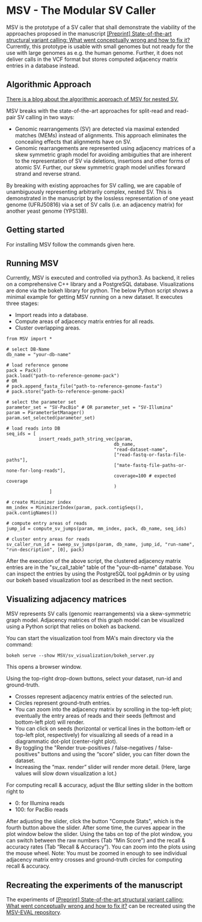 # MSV - The Modular SV Caller
MSV is the prototype of a SV caller that shall demonstrate the viability of the approaches proposed in the manuscript [[Preprint] State-of-the-art structural variant calling: What went conceptually wrong and how to fix it?](https://biorxiv.org/cgi/content/short/2021.01.12.426317v1 "bioRxiv preprint") Currently, this prototype is usable with small genomes but not ready for the use with large genomes as e.g. the human genome. Further, it does not deliver calls in the VCF format but stores computed adjacency matrix entries in a database instead. 

## Algorithmic Approach
[There is a blog about the algorithmic approach of MSV for nested SV.](http://itbe.hanyang.ac.kr/ak/MSV/ "MSV - blog")

MSV breaks with the state-of-the-art approaches for split-read and read-pair SV calling in two ways:
- Genomic rearrangements (SV) are detected via maximal extended matches (MEMs) instead of alignments. This approach eliminates the concealing effects that alignments have on SV.
- Genomic rearrangements are represented using adjacency matrices of a skew symmetric graph model for avoiding ambiguities that are inherent to the representation of SV via deletions, insertions and other forms of atomic SV. Further, our skew symmetric graph model unifies forward strand and reverse strand.

By breaking with existing approaches for SV calling, we are capable of unambiguously representing arbitrarily complex, nested SV. This is demonstrated in the manuscript by the lossless representation of one yeast genome (UFRJ50816) via a set of SV calls (i.e. an adjacency matrix) for another yeast genome (YPS138).

## Getting started
For installing MSV follow the commands given here.

## Running MSV
Currently, MSV is executed and controlled via python3. As backend, it relies on a comprehensive C++ library and a PostgreSQL database. Visualizations are done via the bokeh library for python. The below Python script shows a minimal example for getting MSV running on a new dataset. It executes three stages:
- Import reads into a database.
- Compute areas of adjacency matrix entries for all reads.
- Cluster overlapping areas.
<!-- Comment inserted to render code *outside* the list -->
    from MSV import *

    # select DB-Name
    db_name = "your-db-name"

    # load reference genome
    pack = Pack()
    pack.load("path-to-reference-genome-pack")
    # OR 
    # pack.append_fasta_file("path-to-reference-genome-fasta")
    # pack.store("path-to-reference-genome-pack)

    # select the parameter set
    parameter_set = "SV-PacBio" # OR parameter_set = "SV-Illumina"
    param = ParameterSetManager()
    param.set_selected(parameter_set)

    # load reads into DB
    seq_ids = [
                insert_reads_path_string_vec(param, 
                                            db_name,
                                            "read-dataset-name",
                                            ["read-fastq-or-fasta-file-paths"],
                                            ["mate-fastq-file-paths-or-none-for-long-reads"],
                                            coverage=100 # expected coverage
                                            )
                    ]

    # create Minimizer index
    mm_index = MinimizerIndex(param, pack.contigSeqs(), pack.contigNames())

    # compute entry areas of reads
    jump_id = compute_sv_jumps(param, mm_index, pack, db_name, seq_ids)

    # cluster entry areas for reads
    sv_caller_run_id = sweep_sv_jumps(param, db_name, jump_id, "run-name", "run-description", [0], pack)

After the execution of the above script, the clustered adjacency matrix entries are in the "sv_call_table" table of the "your-db-name" database. You can inspect the entries by using the PostgreSQL tool pgAdmin or by using our bokeh based visualization tool as described in the next section.

## Visualizing adjacency matrices
MSV represents SV calls (genomic rearrangements) via a skew-symmetric graph model. Adjacency matrices of this graph model can be visualized using a Python script that relies on bokeh as backend.

You can start the visualization tool from MA's main directory via the command:

    bokeh serve --show MSV/sv_visualization/bokeh_server.py
This opens a browser window.

Using the top-right drop-down buttons, select your dataset, run-id and ground-truth.
- Crosses represent adjacency matrix entries of the selected run.
- Circles represent ground-truth entries.
- You can zoom into the adjacency matrix by scrolling in the top-left plot; eventually the entry areas of reads and their seeds (leftmost and bottom-left plot) will render.
- You can click on seeds (horizontal or vertical lines in the bottom-left or top-left plot, respectively) for visualizing all seeds of a read in a diagrammatic dot-plot (center-right plot).
- By toggling the "Render true-positives / false-negatives / false-positives" buttons and using the “score” slider, you can filter down the dataset.
- Increasing the “max. render” slider will render more detail. (Here, large values will slow down visualization a lot.)

For computing recall & accuracy, adjust the Blur setting slider in the bottom right to
- 0: for Illumina reads
- 100: for PacBio reads

After adjusting the slider, click the button "Compute Stats", which is the fourth button above the slider. After some time, the curves appear in the plot window below the slider. Using the tabs on top of the plot window, you can switch between the raw numbers (Tab “Min Score”) and the recall & accuracy rates (Tab “Recall & Accuracy”). You can zoom into the plots using the mouse wheel. Note: You must be zoomed in enough to see individual adjacency matrix entry crosses and ground-truth circles for computing recall & accuracy.

## Recreating the experiments of the manuscript
The experiments of [[Preprint] State-of-the-art structural variant calling: What went conceptually wrong and how to fix it?](https://biorxiv.org/cgi/content/short/2021.01.12.426317v1 "bioRxiv preprint")
can be recreated using the [MSV-EVAL repository](https://github.com/ITBE-Lab/MSV-EVAL "MSV-EVAL").
